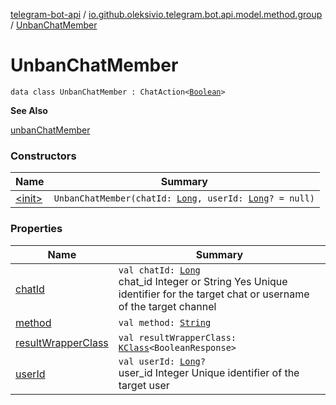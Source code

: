 [telegram-bot-api](../../index.md) / [io.github.oleksivio.telegram.bot.api.model.method.group](../index.md) / [UnbanChatMember](./index.md)

# UnbanChatMember

`data class UnbanChatMember : ChatAction<`[`Boolean`](https://kotlinlang.org/api/latest/jvm/stdlib/kotlin/-boolean/index.html)`>`

**See Also**

[unbanChatMember](#)

### Constructors

| Name | Summary |
|---|---|
| [&lt;init&gt;](-init-.md) | `UnbanChatMember(chatId: `[`Long`](https://kotlinlang.org/api/latest/jvm/stdlib/kotlin/-long/index.html)`, userId: `[`Long`](https://kotlinlang.org/api/latest/jvm/stdlib/kotlin/-long/index.html)`? = null)` |

### Properties

| Name | Summary |
|---|---|
| [chatId](chat-id.md) | `val chatId: `[`Long`](https://kotlinlang.org/api/latest/jvm/stdlib/kotlin/-long/index.html)<br>chat_id Integer or String Yes Unique identifier for the target chat or username of the target channel |
| [method](method.md) | `val method: `[`String`](https://kotlinlang.org/api/latest/jvm/stdlib/kotlin/-string/index.html) |
| [resultWrapperClass](result-wrapper-class.md) | `val resultWrapperClass: `[`KClass`](https://kotlinlang.org/api/latest/jvm/stdlib/kotlin.reflect/-k-class/index.html)`<BooleanResponse>` |
| [userId](user-id.md) | `val userId: `[`Long`](https://kotlinlang.org/api/latest/jvm/stdlib/kotlin/-long/index.html)`?`<br>user_id Integer Unique identifier of the target user |
